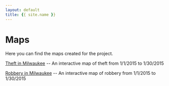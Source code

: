 ```yaml
---
layout: default
title: {{ site.name }}
---
```

# Maps

Here you can find the maps created for the project.

[Theft in Milwaukee](../griffin/newMap/index.html) -- An interactive map of theft from 1/1/2015 to 1/30/2015 

[Robbery in Milwaukee](./robbery.html) -- An interactive map of robbery from 1/1/2015 to 1/30/2015
